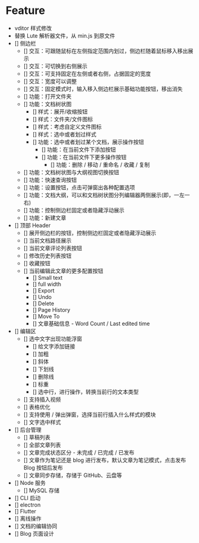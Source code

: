 # Feature

- vditor 样式修改
- 替换 Lute 解析器文件，从 min.js 到原文件
- [] 侧边栏
    - [] 交互：可跟随鼠标在左侧指定范围内划过，侧边栏随着鼠标移入移出展示
    - [] 交互：可切换到右侧展示
    - [] 交互：可支持固定在左侧或者右侧，占据固定的宽度
    - [] 交互：宽度可以调整
    - [] 交互：固定模式时，输入移入侧边栏展示基础功能按钮，移出消失
    - [] 功能：打开文件夹
    - [] 功能：文档树状图
        - [] 样式：展开/收缩按钮
        - [] 样式：文件夹/文件图标
        - [] 样式：考虑自定义文件图标
        - [] 样式：选中或者划过样式
        - [] 功能：选中或者划过某个文档，展示操作按钮
            - [] 功能：在当前文件下添加按钮
            - [] 功能：在当前文件下更多操作按钮
                - [] 功能：删除 / 移动 / 重命名 / 收藏 / 复制
    - [] 功能：文档树状图与大纲视图切换按钮
    - [] 功能：快速查询按钮
    - [] 功能：设置按钮，点击可弹窗出各种配置选项
    - [] 功能：文档大纲，可以和文档树状图分列编辑器两侧展示(即，一左一右)
    - [] 功能：控制侧边栏固定或者隐藏浮动展示
    - [] 功能：新建文章
- [] 顶部 Header
    - [] 展开侧边栏的按钮，控制侧边栏固定或者隐藏浮动展示
    - [] 当前文档路径展示
    - [] 当前文章评论列表按钮
    - [] 修改历史列表按钮
    - [] 收藏按钮
    - [] 当前编辑此文章的更多配置按钮
        - [] Small text
        - [] full width
        - [] Export
        - [] Undo
        - [] Delete
        - [] Page History
        - [] Move To
        - [] 文章基础信息 - Word Count / Last edited time
- [] 编辑区
    - [] 选中文字出现功能浮窗
        - [] 给文字添加链接
        - [] 加粗
        - [] 斜体
        - [] 下划线
        - [] 删除线
        - [] 标重
        - [] 选中行，进行操作，转换当前行的文本类型
    - [] 支持插入视频
    - [] 表格优化
    - [] 支持使用 / 弹出弹窗，选择当前行插入什么样式的模块
    - [] 文字选中样式
- [] 后台管理
    - [] 草稿列表
    - [] 全部文章列表
    - [] 文章完成状态区分 - 未完成 / 已完成 / 已发布
    - [] 文章作为笔记还是 blog 进行发布，默认文章为笔记模式，点击发布 Blog 按钮后发布
    - [] 文章同步存储，存储于 GitHub、云盘等
- [] Node 服务
    - [] MySQL 存储
- [] CLI 启动
- [] electron
- [] Flutter
- [] 离线操作
- [] 文档的编辑协同
- [] Blog 页面设计
